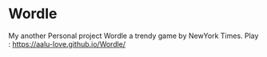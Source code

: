 # Wordle
My another Personal project Wordle a trendy game by NewYork Times.
Play : https://aalu-love.github.io/Wordle/
